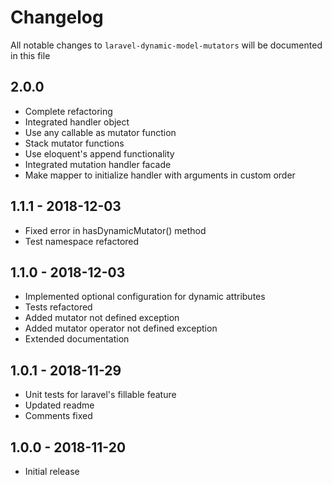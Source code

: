 # Changelog

All notable changes to `laravel-dynamic-model-mutators` will be documented in this file

## 2.0.0

- Complete refactoring
- Integrated handler object
- Use any callable as mutator function
- Stack mutator functions
- Use eloquent's append functionality 
- Integrated mutation handler facade
- Make mapper to initialize handler with arguments in custom order


## 1.1.1 - 2018-12-03

- Fixed error in hasDynamicMutator() method
- Test namespace refactored


## 1.1.0 - 2018-12-03

- Implemented optional configuration for dynamic attributes
- Tests refactored
- Added mutator not defined exception
- Added mutator operator not defined exception
- Extended documentation  


## 1.0.1 - 2018-11-29

- Unit tests for laravel's fillable feature
- Updated readme
- Comments fixed


## 1.0.0 - 2018-11-20

- Initial release
